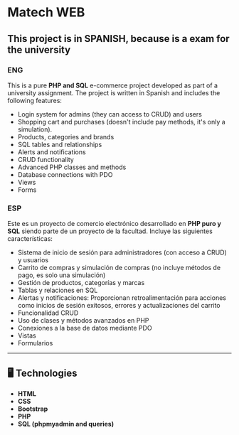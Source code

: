 # Matech WEB

## This project is in SPANISH, because is a exam for the university

### ENG
This is a pure **PHP and SQL** e-commerce project developed as part of a university assignment. The project is written in Spanish and includes the following features:

- Login system for admins (they can access to CRUD) and users
- Shopping cart and purchases (doesn't include pay methods, it's only a simulation).
- Products, categories and brands
- SQL tables and relationships
- Alerts and notifications
- CRUD functionality
- Advanced PHP classes and methods
- Database connections with PDO
- Views
- Forms

### ESP
Este es un proyecto de comercio electrónico desarrollado en **PHP puro y SQL** siendo parte de un proyecto de la facultad. Incluye las siguientes características:

- Sistema de inicio de sesión para administradores (con acceso a CRUD) y usuarios
- Carrito de compras y simulación de compras (no incluye métodos de pago, es solo una simulación)
- Gestión de productos, categorías y marcas
- Tablas y relaciones en SQL
- Alertas y notificaciones: Proporcionan retroalimentación para acciones como inicios de sesión exitosos, errores y actualizaciones del carrito
- Funcionalidad CRUD
- Uso de clases y métodos avanzados en PHP
- Conexiones a la base de datos mediante PDO
- Vistas
- Formularios

---

## 🖥️ Technologies
- **HTML**
- **CSS**
- **Bootstrap**
- **PHP**
- **SQL (phpmyadmin and queries)**
